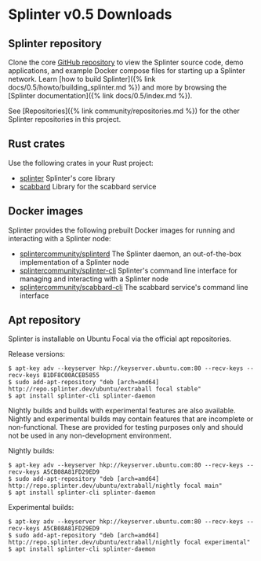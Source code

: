 # Splinter v0.5 Downloads

<!--
  Copyright 2018-2021 Cargill Incorporated
  Licensed under Creative Commons Attribution 4.0 International License
  https://creativecommons.org/licenses/by/4.0/
-->

## Splinter repository

Clone the core [GitHub repository](https://github.com/Cargill/splinter/)
to view the Splinter source code, demo applications, and example Docker compose
files for starting up a Splinter network. Learn
[how to build Splinter]({% link docs/0.5/howto/building_splinter.md %}) and more
by browsing the [Splinter documentation]({% link docs/0.5/index.md %}).

See [Repositories]({% link community/repositories.md %}) for the other Splinter
repositories in this project.

## Rust crates

Use the following crates in your Rust project:

* [splinter](https://crates.io/crates/splinter) Splinter's core library
* [scabbard](https://crates.io/crates/scabbard) Library for the scabbard
  service

## Docker images

Splinter provides the following prebuilt Docker images for running and
interacting with a Splinter node:

* [splintercommunity/splinterd](https://hub.docker.com/r/splintercommunity/splinterd)
  The Splinter daemon, an out-of-the-box implementation of a Splinter node
* [splintercommunity/splinter-cli](https://hub.docker.com/r/splintercommunity/splinter-cli)
  Splinter's command line interface for managing and interacting with a Splinter
  node
* [splintercommunity/scabbard-cli](https://hub.docker.com/r/splintercommunity/scabbard-cli)
  The scabbard service's command line interface

## Apt repository

Splinter is installable on Ubuntu Focal via the official apt repositories.

Release versions:

``` console
$ apt-key adv --keyserver hkp://keyserver.ubuntu.com:80 --recv-keys --recv-keys B1DF8C00ACEB5855
$ sudo add-apt-repository "deb [arch=amd64] http://repo.splinter.dev/ubuntu/extraball focal stable"
$ apt install splinter-cli splinter-daemon
```

Nightly builds and builds with experimental features are also available. Nightly
and experimental builds may contain features that are incomplete or
non-functional. These are provided for testing purposes only and should not be
used in any non-development environment.

Nightly builds:

``` console
$ apt-key adv --keyserver hkp://keyserver.ubuntu.com:80 --recv-keys --recv-keys A5CB08A81FD29ED9
$ sudo add-apt-repository "deb [arch=amd64] http://repo.splinter.dev/ubuntu/extraball/nightly focal main"
$ apt install splinter-cli splinter-daemon
```

Experimental builds:

``` console
$ apt-key adv --keyserver hkp://keyserver.ubuntu.com:80 --recv-keys --recv-keys A5CB08A81FD29ED9
$ sudo add-apt-repository "deb [arch=amd64] http://repo.splinter.dev/ubuntu/extraball/nightly focal experimental"
$ apt install splinter-cli splinter-daemon
```
